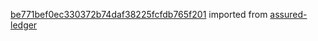 [be771bef0ec330372b74daf38225fcfdb765f201](https://github.com/insolar/assured-ledger/commit/be771bef0ec330372b74daf38225fcfdb765f201) imported from [assured-ledger](https://github.com/insolar/assured-ledger)
